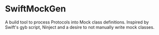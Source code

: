 # SwiftMockGen
A build tool to process Protocols into Mock class definitions. Inspired by Swift's gyb script, Ninject and a desire to not manually write mock classes.
